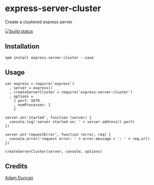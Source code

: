 # express-server-cluster

Create a clustered express server

[![build status](https://secure.travis-ci.org/microadam/express-server-cluster.png)](http://travis-ci.org/microadam/express-server-cluster)

## Installation

```
npm install express-server-cluster --save
```

## Usage

```
var express = require('express')
  , server = express()
  , createServerCluster = require('express-server-cluster')
  , options =
    { port: 5678
    , numProcesses: 1
    }

server.on('started', function (server) {
  console.log('server started on: ' + server.address().port)
})

server.on('requestError', function (error, req) {
  console.error('request error: ' + error.message + ': ' + req.url)
})

createServerCluster(server, console, options)

```

## Credits
[Adam Duncan](https://github.com/microadam/)
